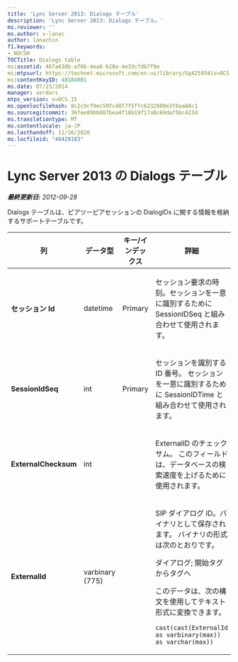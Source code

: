 ```yaml
---
title: 'Lync Server 2013: Dialogs テーブル'
description: 'Lync Server 2013: Dialogs テーブル。'
ms.reviewer: ''
ms.author: v-lanac
author: lanachin
f1.keywords:
- NOCSH
TOCTitle: Dialogs table
ms:assetid: 487a430b-af66-4ea6-b28e-4e33cfdb7f9e
ms:mtpsurl: https://technet.microsoft.com/en-us/library/Gg425954(v=OCS.15)
ms:contentKeyID: 48184001
ms.date: 07/23/2014
manager: serdars
mtps_version: v=OCS.15
ms.openlocfilehash: 8c2c9cf9ec59fc48f7f5ffc6232980e3f8aa68c1
ms.sourcegitcommit: 36fee89bb887bea4f18b19f17a8c69daf5bc423d
ms.translationtype: MT
ms.contentlocale: ja-JP
ms.lasthandoff: 11/26/2020
ms.locfileid: "49429183"
---
```

# <a name="dialogs-table-in-lync-server-2013"></a>Lync Server 2013 の Dialogs テーブル

<div data-xmlns="http://www.w3.org/1999/xhtml">

<div class="topic" data-xmlns="http://www.w3.org/1999/xhtml" data-msxsl="urn:schemas-microsoft-com:xslt" data-cs="https://msdn.microsoft.com/">

<div data-asp="https://msdn2.microsoft.com/asp">



</div>

<div id="mainSection">

<div id="mainBody">

<span> </span>

_**最終更新日:** 2012-09-28_

Dialogs テーブルは、ピアツーピアセッションの DialogIDs に関する情報を格納するサポートテーブルです。


<table>
<colgroup>
<col style="width: 25%" />
<col style="width: 25%" />
<col style="width: 25%" />
<col style="width: 25%" />
</colgroup>
<thead>
<tr class="header">
<th>列</th>
<th>データ型</th>
<th>キー/インデックス</th>
<th>詳細</th>
</tr>
</thead>
<tbody>
<tr class="odd">
<td><p><strong>セッション Id</strong></p></td>
<td><p>datetime</p></td>
<td><p>Primary</p></td>
<td><p>セッション要求の時刻。セッションを一意に識別するために SessionIDSeq と組み合わせて使用されます。</p></td>
</tr>
<tr class="even">
<td><p><strong>SessionIdSeq</strong></p></td>
<td><p>int</p></td>
<td><p>Primary</p></td>
<td><p>セッションを識別する ID 番号。 セッションを一意に識別するために SessionIDTime と組み合わせて使用されます。</p></td>
</tr>
<tr class="odd">
<td><p><strong>ExternalChecksum</strong></p></td>
<td><p>int</p></td>
<td><p> </p></td>
<td><p>ExternalID のチェックサム。 このフィールドは、データベースの検索速度を上げるために使用されます。</p></td>
</tr>
<tr class="even">
<td><p><strong>ExternalId</strong></p></td>
<td><p>varbinary (775)</p></td>
<td><p> </p></td>
<td><p>SIP ダイアログ ID。バイナリとして保存されます。 バイナリの形式は次のとおりです。</p>
<p>ダイアログ; 開始タグからタグへ</p>
<p>このデータは、次の構文を使用してテキスト形式に変換できます。</p>
<p><code>cast(cast(ExternalId as varbinary(max)) as varchar(max))</code></p></td>
</tr>
</tbody>
</table>


</div>

<span> </span>

</div>

</div>

</div>

